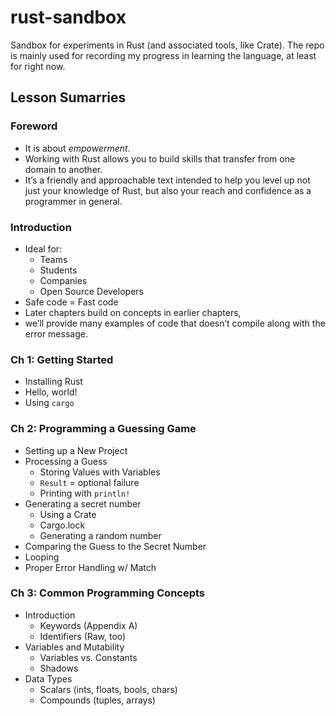 # rust-sandbox

Sandbox for experiments in Rust (and associated tools, like Crate). The repo is
mainly used for recording my progress in learning the language, at least for
right now.

## Lesson Sumarries

### Foreword

* It is about *empowerment*.
* Working with Rust allows you to build skills that transfer from one domain
  to another.
* It’s a friendly and approachable text intended to help you level up not
  just your knowledge of Rust, but also your reach and confidence as a
  programmer in general.

### Introduction

* Ideal for:
  * Teams
  * Students
  * Companies
  * Open Source Developers
* Safe code = Fast code
* Later chapters build on concepts in earlier chapters,
* we’ll provide many examples of code that doesn’t compile along with
  the error message.

### Ch 1: Getting Started

* Installing Rust
* Hello, world!
* Using `cargo`

### Ch 2: Programming a Guessing Game

* Setting up a New Project
* Processing a Guess
  * Storing Values with Variables
  * `Result` = optional failure
  * Printing with `println!`
* Generating a secret number
  * Using a Crate
  * Cargo.lock
  * Generating a random number
* Comparing the Guess to the Secret Number
* Looping
* Proper Error Handling w/ Match

### Ch 3: Common Programming Concepts

* Introduction
  * Keywords (Appendix A)
  * Identifiers (Raw, too)
* Variables and Mutability
  * Variables vs. Constants
  * Shadows
* Data Types
  * Scalars (ints, floats, bools, chars)
  * Compounds (tuples, arrays)
